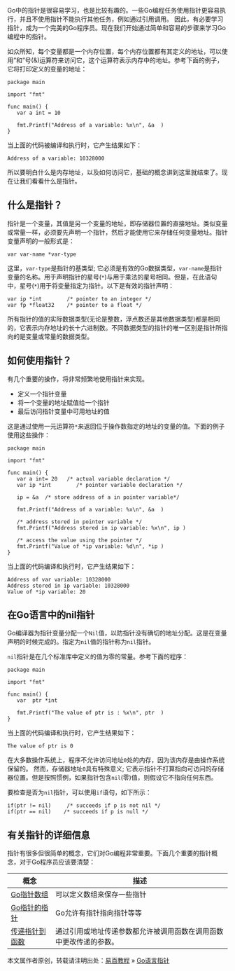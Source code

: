 Go中的指针是很容易学习，也是比较有趣的。一些Go编程任务使用指针更容易执行，并且不使用指针不能执行其他任务，例如通过引用调用。 因此，有必要学习指针，成为一个完美的Go程序员。现在我们开始通过简单和容易的步骤来学习Go编程中的指针。

如众所知，每个变量都是一个内存位置，每个内存位置都有其定义的地址，可以使用”和”号(&)运算符来访问它，这个运算符表示内存中的地址。参考下面的例子，它将打印定义的变量的地址：

    package main

    import "fmt"

    func main() {
       var a int = 10   

       fmt.Printf("Address of a variable: %x\n", &a  )
    }

当上面的代码被编译和执行时，它产生结果如下：

    Address of a variable: 10328000

所以要明白什么是内存地址，以及如何访问它，基础的概念讲到这里就结束了。现在让我们看看什么是指针。

<a href="" class="reference-link"></a><span class="header-link octicon octicon-link"></span>什么是指针？
--------------------------------------------------------------------------------------------------------

指针是一个变量，其值是另一个变量的地址，即存储器位置的直接地址。类似变量或常量一样，必须要先声明一个指针，然后才能使用它来存储任何变量地址。指针变量声明的一般形式是：

    var var-name *var-type

这里，`var-type`是指针的基类型; 它必须是有效的Go数据类型，`var-name`是指针变量的名称。用于声明指针的星号(`*`)与用于乘法的星号相同。但是，在此语句中，星号(`*`)用于将变量指定为指针。以下是有效的指针声明：

    var ip *int        /* pointer to an integer */
    var fp *float32    /* pointer to a float */

所有指针的值的实际数据类型(无论是整数，浮点数还是其他数据类型)都是相同的，它表示内存地址的长十六进制数。不同数据类型的指针的唯一区别是指针所指向的是变量或常量的数据类型。

<a href="" class="reference-link"></a><span class="header-link octicon octicon-link"></span>如何使用指针？
----------------------------------------------------------------------------------------------------------

有几个重要的操作，将非常频繁地使用指针来实现。

-   定义一个指针变量
-   将一个变量的地址赋值给一个指针
-   最后访问指针变量中可用地址的值

这是通过使用一元运算符`*`来返回位于操作数指定的地址的变量的值。下面的例子使用这些操作：

    package main

    import "fmt"

    func main() {
       var a int= 20   /* actual variable declaration */
       var ip *int        /* pointer variable declaration */

       ip = &a  /* store address of a in pointer variable*/

       fmt.Printf("Address of a variable: %x\n", &a  )

       /* address stored in pointer variable */
       fmt.Printf("Address stored in ip variable: %x\n", ip )

       /* access the value using the pointer */
       fmt.Printf("Value of *ip variable: %d\n", *ip )
    }

当上面的代码编译和执行时，它产生结果如下：

    Address of var variable: 10328000
    Address stored in ip variable: 10328000
    Value of *ip variable: 20

<a href="" class="reference-link"></a><span class="header-link octicon octicon-link"></span>在Go语言中的nil指针
---------------------------------------------------------------------------------------------------------------

Go编译器为指针变量分配一个`Nil`值，以防指针没有确切的地址分配。这是在变量声明的时候完成的。指定为`nil`值的指针称为`nil`指针。

`nil`指针是在几个标准库中定义的值为零的常量。参考下面的程序：

    package main

    import "fmt"

    func main() {
       var  ptr *int

       fmt.Printf("The value of ptr is : %x\n", ptr  )
    }

当上面的代码编译和执行时，它产生结果如下：

    The value of ptr is 0

在大多数操作系统上，程序不允许访问地址`0`处的内存，因为该内存是由操作系统保留的。 然而，存储器地址`0`具有特殊意义; 它表示指针不打算指向可访问的存储器位置。但是按照惯例，如果指针包含`nil`(零)值，则假设它不指向任何东西。

要检查是否为`nil`指针，可以使用`if`语句，如下所示：

    if(ptr != nil)     /* succeeds if p is not nil */
    if(ptr == nil)    /* succeeds if p is null */

<a href="" class="reference-link"></a><span class="header-link octicon octicon-link"></span>有关指针的详细信息
--------------------------------------------------------------------------------------------------------------

指针有很多但很简单的概念，它们对Go编程非常重要。下面几个重要的指针概念，对于Go程序员应该要清楚：

| 概念                                                                                              | 描述                                                               |
|---------------------------------------------------------------------------------------------------|--------------------------------------------------------------------|
| [Go指针数组](http://www.yiibai.com/go/go_array_of_pointers.html "Go指针数组")                     | 可以定义数组来保存一些指针                                         |
| [Go指针的指针](http://www.yiibai.com/go/go_pointer_to_pointer.html "Go指针的指针")                | Go允许有指针指向指针等等                                           |
| [传递指针到函数](http://www.yiibai.com/go/go_passing_pointers_to_functions.html "传递指针到函数") | 通过引用或地址传递参数都允许被调用函数在调用函数中更改传递的参数。 |

本文属作者原创，转载请注明出处：[易百教程](http://www.yiibai.com) » [Go语言指针](##)


